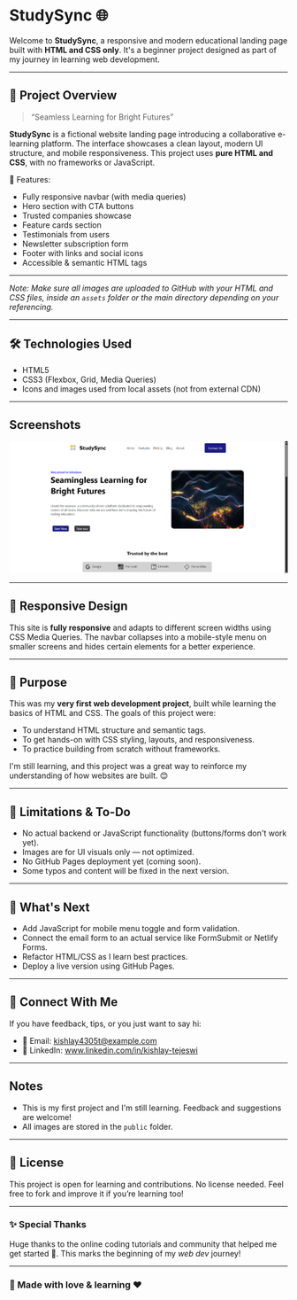 # StudySync 🌐

Welcome to **StudySync**, a responsive and modern educational landing page built with **HTML and CSS only**. It's a beginner project designed as part of my journey in learning web development.


---

## 🚀 Project Overview

> “Seamless Learning for Bright Futures”

**StudySync** is a fictional website landing page introducing a collaborative e-learning platform. The interface showcases a clean layout, modern UI structure, and mobile responsiveness. This project uses **pure HTML and CSS**, with no frameworks or JavaScript.

🌟 Features:

- Fully responsive navbar (with media queries)
- Hero section with CTA buttons
- Trusted companies showcase
- Feature cards section
- Testimonials from users
- Newsletter subscription form
- Footer with links and social icons
- Accessible & semantic HTML tags

---


*Note: Make sure all images are uploaded to GitHub with your HTML and CSS files, inside an `assets` folder or the main directory depending on your referencing.*

---

## 🛠 Technologies Used

- HTML5
- CSS3 (Flexbox, Grid, Media Queries)
- Icons and images used from local assets (not from external CDN)

---

## Screenshots
![StudySync Screenshot](public/Screenshot101.png)

---

## 📱 Responsive Design

This site is **fully responsive** and adapts to different screen widths using CSS Media Queries. The navbar collapses into a mobile-style menu on smaller screens and hides certain elements for a better experience.

---

## 🎯 Purpose

This was my **very first web development project**, built while learning the basics of HTML and CSS. The goals of this project were:

- To understand HTML structure and semantic tags.
- To get hands-on with CSS styling, layouts, and responsiveness.
- To practice building from scratch without frameworks.

I'm still learning, and this project was a great way to reinforce my understanding of how websites are built. 😊

---

## 🚧 Limitations & To-Do

- No actual backend or JavaScript functionality (buttons/forms don't work yet).
- Images are for UI visuals only — not optimized.
- No GitHub Pages deployment yet (coming soon).
- Some typos and content will be fixed in the next version.

---

## 💪 What's Next

- Add JavaScript for mobile menu toggle and form validation.
- Connect the email form to an actual service like FormSubmit or Netlify Forms.
- Refactor HTML/CSS as I learn best practices.
- Deploy a live version using GitHub Pages.

---


## 💬 Connect With Me

If you have feedback, tips, or you just want to say hi:

- 📧 Email: kishlay4305t@example.com
- 💼 LinkedIn: www.linkedin.com/in/kishlay-tejeswi

---
## Notes
- This is my first project and I'm still learning. Feedback and suggestions are welcome!
- All images are stored in the `public` folder.

---

## 📄 License

This project is open for learning and contributions. No license needed. Feel free to fork and improve it if you’re learning too!

---

### ✨ Special Thanks

Huge thanks to the online coding tutorials and community that helped me get started 🚀. This marks the beginning of my *web dev* journey!

---

### 🌱 Made with love & learning ❤️





